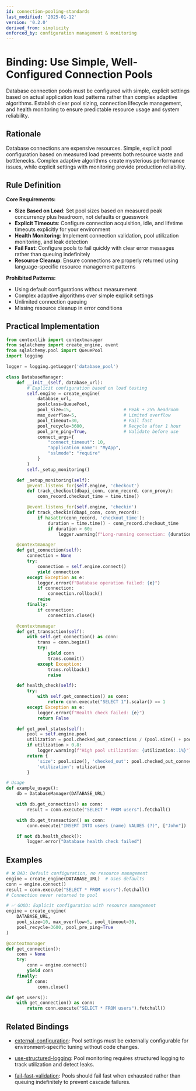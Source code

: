 ```yaml
---
id: connection-pooling-standards
last_modified: '2025-01-12'
version: '0.2.0'
derived_from: simplicity
enforced_by: configuration management & monitoring
---
```


# Binding: Use Simple, Well-Configured Connection Pools

Database connection pools must be configured with simple, explicit settings
based on actual application load patterns rather than complex adaptive algorithms.
Establish clear pool sizing, connection lifecycle management, and health
monitoring to ensure predictable resource usage and system reliability.

## Rationale

Database connections are expensive resources. Simple, explicit pool configuration based on measured load prevents both resource waste and bottlenecks. Complex adaptive algorithms create mysterious performance issues, while explicit settings with monitoring provide production reliability.

## Rule Definition

**Core Requirements:**

- **Size Based on Load**: Set pool sizes based on measured peak concurrency plus headroom, not defaults or guesswork
- **Explicit Timeouts**: Configure connection acquisition, idle, and lifetime timeouts explicitly for your environment
- **Health Monitoring**: Implement connection validation, pool utilization monitoring, and leak detection
- **Fail Fast**: Configure pools to fail quickly with clear error messages rather than queuing indefinitely
- **Resource Cleanup**: Ensure connections are properly returned using language-specific resource management patterns

**Prohibited Patterns:**
- Using default configurations without measurement
- Complex adaptive algorithms over simple explicit settings
- Unlimited connection queuing
- Missing resource cleanup in error conditions

## Practical Implementation

```python
from contextlib import contextmanager
from sqlalchemy import create_engine, event
from sqlalchemy.pool import QueuePool
import logging

logger = logging.getLogger('database_pool')

class DatabaseManager:
    def __init__(self, database_url):
        # Explicit configuration based on load testing
        self.engine = create_engine(
            database_url,
            poolclass=QueuePool,
            pool_size=15,                    # Peak + 25% headroom
            max_overflow=5,                  # Limited overflow
            pool_timeout=30,                 # Fail fast
            pool_recycle=3600,               # Recycle after 1 hour
            pool_pre_ping=True,              # Validate before use
            connect_args={
                "connect_timeout": 10,
                "application_name": "MyApp",
                "sslmode": "require"
            }
        )
        self._setup_monitoring()

    def _setup_monitoring(self):
        @event.listens_for(self.engine, 'checkout')
        def track_checkout(dbapi_conn, conn_record, conn_proxy):
            conn_record.checkout_time = time.time()

        @event.listens_for(self.engine, 'checkin')
        def track_checkin(dbapi_conn, conn_record):
            if hasattr(conn_record, 'checkout_time'):
                duration = time.time() - conn_record.checkout_time
                if duration > 60:
                    logger.warning(f"Long-running connection: {duration}s")

    @contextmanager
    def get_connection(self):
        connection = None
        try:
            connection = self.engine.connect()
            yield connection
        except Exception as e:
            logger.error(f"Database operation failed: {e}")
            if connection:
                connection.rollback()
            raise
        finally:
            if connection:
                connection.close()

    @contextmanager
    def get_transaction(self):
        with self.get_connection() as conn:
            trans = conn.begin()
            try:
                yield conn
                trans.commit()
            except Exception:
                trans.rollback()
                raise

    def health_check(self):
        try:
            with self.get_connection() as conn:
                return conn.execute("SELECT 1").scalar() == 1
        except Exception as e:
            logger.error(f"Health check failed: {e}")
            return False

    def get_pool_status(self):
        pool = self.engine.pool
        utilization = pool.checked_out_connections / (pool.size() + pool.overflow())
        if utilization > 0.8:
            logger.warning(f"High pool utilization: {utilization:.1%}")
        return {
            'size': pool.size(), 'checked_out': pool.checked_out_connections,
            'utilization': utilization
        }

# Usage
def example_usage():
    db = DatabaseManager(DATABASE_URL)

    with db.get_connection() as conn:
        result = conn.execute("SELECT * FROM users").fetchall()

    with db.get_transaction() as conn:
        conn.execute("INSERT INTO users (name) VALUES (?)", ["John"])

    if not db.health_check():
        logger.error("Database health check failed")
```

## Examples

```python
# ❌ BAD: Default configuration, no resource management
engine = create_engine(DATABASE_URL)  # Uses defaults
conn = engine.connect()
result = conn.execute("SELECT * FROM users").fetchall()
# Connection never returned to pool

# ✅ GOOD: Explicit configuration with resource management
engine = create_engine(
    DATABASE_URL,
    pool_size=10, max_overflow=5, pool_timeout=30,
    pool_recycle=3600, pool_pre_ping=True
)

@contextmanager
def get_connection():
    conn = None
    try:
        conn = engine.connect()
        yield conn
    finally:
        if conn:
            conn.close()

def get_users():
    with get_connection() as conn:
        return conn.execute("SELECT * FROM users").fetchall()
```

## Related Bindings

- [external-configuration](../../core/external-configuration.md): Pool settings must be externally configurable for environment-specific tuning without code changes.

- [use-structured-logging](../../core/use-structured-logging.md): Pool monitoring requires structured logging to track utilization and detect leaks.

- [fail-fast-validation](../../core/fail-fast-validation.md): Pools should fail fast when exhausted rather than queuing indefinitely to prevent cascade failures.
